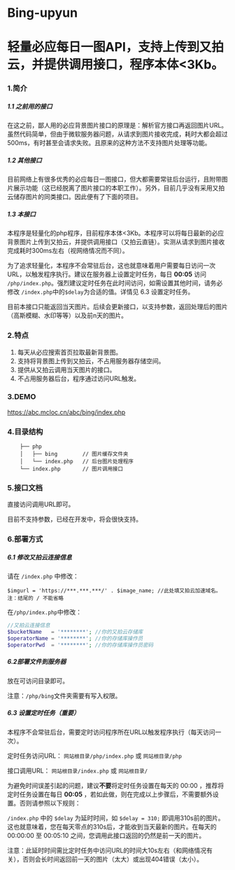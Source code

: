 # Bing-upyun
# 轻量必应每日一图API，支持上传到又拍云，并提供调用接口，程序本体<3Kb。

### 1.简介

##### 1.1 之前用的接口

在这之前，鄙人用的必应背景图片接口的原理是：解析官方接口再返回图片URL。虽然代码简单，但由于微软服务器问题，从请求到图片接收完成，耗时大都会超过500ms，有时甚至会请求失败。且原来的这种方法不支持图片处理等功能。

##### 1.2 其他接口

目前网络上有很多优秀的必应每日一图接口，但大都需要常驻后台运行，且附带图片展示功能（这已经脱离了图片接口的本职工作）。另外，目前几乎没有采用又拍云储存图片的同类接口。因此便有了下面的项目。

##### 1.3 本接口

本程序是轻量化的php程序，目前程序本体<3Kb。本程序可以将每日最新的必应背景图片上传到又拍云，并提供调用接口（又拍云直链）。实测从请求到图片接收完成耗时300ms左右（视网络情况而不同）。

为了追求轻量化，本程序不会常驻后台，这也就意味着用户需要每日访问一次URL，以触发程序执行。建议在服务器上设置定时任务，每日 **00:05** 访问 `/php/index.php`。强烈建议定时任务在此时间访问，如需设置其他时间，请务必修改 `/index.php`中的`$delay`为合适的值。详情见 6.3 设置定时任务。

目前本接口只能返回当天图片。后续会更新接口，以支持参数，返回处理后的图片（高斯模糊、水印等等）以及前n天的图片。

### 2.特点

1. 每天从必应搜索首页拉取最新背景图。
2. 支持将背景图上传到又拍云，不占用服务器存储空间。
3. 提供从又拍云调用当天图片的接口。
4. 不占用服务器后台，程序通过访问URL触发。

### 3.DEMO

https://abc.mcloc.cn/abc/bing/index.php

### 4.目录结构

```
    ├── php
    │   ├── bing		// 图片缓存文件夹
    │   └── index.php	// 后台图片处理程序
    └── index.php		// 图片调用接口
```

### 5.接口文档

直接访问调用URL即可。

目前不支持参数，已经在开发中，将会很快支持。

### 6.部署方式

##### 6.1 修改又拍云连接信息

请在 `/index.php` 中修改：

```
$imgurl = 'https://***.***.***/' . $image_name; //此处填又拍云加速域名。注：结尾的 / 不能省略
```

在`/php/index.php`中修改：

```php
//又拍云连接信息
$bucketName   = '********'; //你的又拍云存储库
$operatorName = '********'; //你的存储库操作员
$operatorPwd  = '********'; //你的存储库操作员密码
```

##### 6.2部署文件到服务器

放在可访问目录即可。

注意：`/php/bing`文件夹需要有写入权限。

##### 6.3 设置定时任务（重要）

本程序不会常驻后台，需要定时访问程序所在URL以触发程序执行（每天访问一次）。

定时任务访问URL： `网站根目录/php/index.php` 或 `网站根目录/php`

接口调用URL： `网站根目录/index.php` 或 `网站根目录/`

为避免时间误差引起的问题，建议**不要**将定时任务设置在每天的 00:00 ，推荐将定时任务设置在每日 **00:05** ，若如此做，则在完成以上步骤后，不需要额外设置。否则请参照以下规则：

 `/index.php` 中的 `$delay` 为延时时间，如 `$delay = 310;` 即调用310s前的图片。这也就意味着，您在每天零点的310s后，才能收到当天最新的图片。在每天的 00:00:00 至 00:05:10 之间，您调用此接口返回的仍然是前一天的图片。

注意：此延时时间需比定时任务中访问URL的时间大10s左右（和网络情况有关），否则会长时间返回前一天的图片（太大）或出现404错误（太小）。